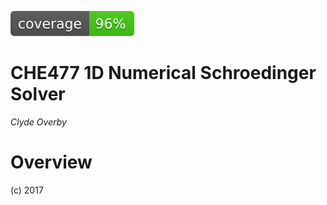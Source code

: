 ![code coverage badge here](img/coverage.svg)

CHE477 1D Numerical Schroedinger Solver
====

*Clyde Overby*

Overview
======

(c) 2017